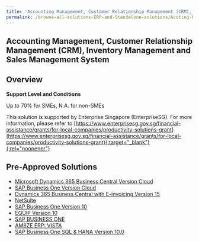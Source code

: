 ```yaml
---
title: 'Accounting Management, Customer Relationship Management (CRM), Inventory Management and Sales Management System'
permalink: /browse-all-solutions-ERP-and-Standalone-solutions/Accting-Mgmt--CRM--Inventory-Mgmt-and-Sales-Mgmt-System
---
```


## Accounting Management, Customer Relationship Management (CRM), Inventory Management and Sales Management System
## Overview

**Support Level and Conditions**

Up to 70% for SMEs, N.A. for non-SMEs

This solution is supported by Enterprise Singapore (EnterpriseSG). For more information, please refer to [https://www.enterprisesg.gov.sg/financial-assistance/grants/for-local-companies/productivity-solutions-grant](https://www.enterprisesg.gov.sg/financial-assistance/grants/for-local-companies/productivity-solutions-grant){:target="_blank"}{:rel="noopener"}

## Pre-Approved Solutions

- <a href='/productivity-solutions-grant/solutionrepo/solution114' target='_blank'>Microsoft Dynamics 365 Business Central Version Cloud</a><br>
- <a href='/productivity-solutions-grant/solutionrepo/solution120' target='_blank'>SAP Business One Version Cloud</a><br>
- <a href='/productivity-solutions-grant/solutionrepo/solution1101' target='_blank'>Dynamics 365 Business Central with E-invoicing Version 15 </a><br>
- <a href='/productivity-solutions-grant/solutionrepo/solution1856' target='_blank'>NetSuite</a><br>
- <a href='/productivity-solutions-grant/solutionrepo/solution1995' target='_blank'>SAP Business One Version 10</a><br>
- <a href='/productivity-solutions-grant/solutionrepo/solution2045' target='_blank'>EQUIP Version 10</a><br>
- <a href='/productivity-solutions-grant/solutionrepo/solution2879' target='_blank'>SAP BUSINESS ONE</a><br>
- <a href='/productivity-solutions-grant/solutionrepo/solution2899' target='_blank'>AM8ZE ERP: VISTA</a><br>
- <a href='/productivity-solutions-grant/solutionrepo/solution2958' target='_blank'>SAP Business One SQL & HANA Version 10.0</a><br>
